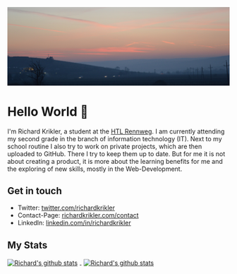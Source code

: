 [![Hello World 👋](https://raw.githubusercontent.com/RichardKrikler/richardkrikler/master/banner.jpg)][1]

# Hello World 👋

I'm Richard Krikler, a student at the [HTL Rennweg][2]. I am currently attending my second grade in the branch of
information technology (IT). Next to my school routine I also try to work on private projects, which are then uploaded
to GitHub. There I try to keep them up to date. But for me it is not about creating a product, it is more about the
learning benefits for me and the exploring of new skills, mostly in the Web-Development.


## Get in touch

- Twitter: [twitter.com/richardkrikler][3]
- Contact-Page: [richardkrikler.com/contact][4]
- LinkedIn: [linkedin.com/in/richardkrikler][5]

## My Stats

<a href="https://github.com/RichardKrikler"><img style="padding-right: 5px;" align="center"
        src="https://github-readme-stats.vercel.app/api/top-langs/?username=richardkrikler&bg_color=1d1f21&title_color=fefefe&text_color=c8c9cb"
        alt="Richard's github stats">
    </img></a>
<a href="https://github.com/RichardKrikler"><img style="padding-left: 5px;" align="center"
        src="https://github-readme-stats.vercel.app/api?username=richardkrikler&count_private=true&show_icons=true&bg_color=1d1f21&title_color=fefefe&text_color=c8c9cb&icon_color=deb39f"
        alt="Richard's github stats">
    </img></a>

[1]: https://richardkrikler.com
[2]: https://www.htl.rennweg.at
[3]: https://twitter.com/richardkrikler
[4]: https://richardkrikler.com/contact
[5]: https://www.linkedin.com/in/richardkrikler
